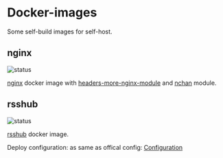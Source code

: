 # Docker-images

Some self-build images for self-host.

## nginx

![status](https://github.com/RookieZoe/container/workflows/nginx-alpine/badge.svg)

[nginx](http://nginx.org/download) docker image with [headers-more-nginx-module](https://github.com/openresty/headers-more-nginx-module/releases) and [nchan](https://github.com/slact/nchan/releases) module.

## rsshub

![status](https://github.com/RookieZoe/container/workflows/rsshub-alpine/badge.svg)

[rsshub](https://github.com/DIYgod/RSSHub) docker image.

Deploy configuration: as same as offical config: [Configuration](https://docs.rsshub.app/en/install/#configuration-3)
